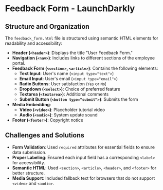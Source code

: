 # Feedback Form - LaunchDarkly

## Structure and Organization
The `feedback_form.html` file is structured using semantic HTML elements for readability and accessibility:

- **Header (`<header>`)**: Displays the title "User Feedback Form."
- **Navigation (`<nav>`)**: Includes links to different sections of the employee portal.
- **Feedback Form (`<section>`, `<article>`)**: Contains the following elements:
  - **Text Input**: User's name (`<input type="text">`)
  - **Email Input**: User's email (`<input type="email">`)
  - **Radio Buttons**: User satisfaction (`Yes` or `No`)
  - **Dropdown (`<select>`)**: Choice of preferred feature
  - **Textarea (`<textarea>`)**: Additional comments
  - **Submit Button (`<button type="submit">`)**: Submits the form
- **Media Embedding**:
  - **Video (`<video>`)**: Placeholder tutorial video
  - **Audio (`<audio>`)**: System update sound
- **Footer (`<footer>`)**: Copyright notice

## Challenges and Solutions

- **Form Validation**: Used `required` attributes for essential fields to ensure data submission.
- **Proper Labeling**: Ensured each input field has a corresponding `<label>` for accessibility.
- **Semantic HTML**: Used `<section>`, `<article>`, `<header>`, and `<footer>` for better structure.
- **Media Support**: Included fallback text for browsers that do not support `<video>` and `<audio>`.

